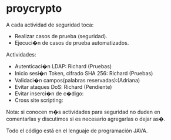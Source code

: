 # proycrypto
A cada actividad de seguridad toca:
- Realizar casos de prueba (seguridad).
- Ejecuci�n de casos de prueba automatizados.

Actividades:
- Autenticaci�n LDAP: Richard (Pruebas)
- Inicio sesi�n Token, cifrado SHA 256: Richard (Pruebas)
- Validaci�n campos(palabras reservadas):(Adriana)
- Evitar ataques DoS: Richard (Pendiente)
- Evitar inserci�n de c�digo:
- Cross site scripting:


Nota: si conocen m�s actividades para seguridad no duden
en comentarlas y discutimos si es necesario agregarlas
o dejar as�.

Todo el código está en el lenguaje de programación JAVA.
